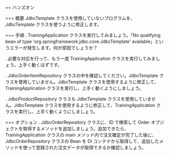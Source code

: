 == ハンズオン

=== 概要
JdbcTemplate クラスを使用していないプログラムを、JdbcTemplate クラスを使うように修正します。

=== 手順
. TrainingApplication クラスを実行してみましょう。「No qualifying bean of type 'org.springframework.jdbc.core.JdbcTemplate' available」というエラーが発生します。何が原因でしょうか？

. 必要な対応を行って、もう一度 TrainingApplication クラスを実行してみましょう。上手く動くはずです。

. JdbcOrderItemRepository クラスの中を確認してください。JdbcTemplate クラスを使用していません。JdbcTemplate クラスを使用するように修正して、TrainingApplication クラスを実行し、上手く動くようにしましょう。

. JdbcProductRepository クラスも JdbcTemplate クラスを使用していません。JdbcTemplate クラスを使用するように修正して、TrainingApplication クラスを実行し、上手く動くようにしましょう。

=== オプション
. JdbcOrderRepository クラスに、ID で検索して Order オブジェクトを取得するメソッドを追加しましょう。追加できたら、TrainingApplication クラスの main メソッド内で注文確定が完了した後に、JdbcOrderRepository クラスの Bean を DI コンテナから取得して、追加したメソッドを使って登録された注文データが取得できるか確認しましょう。
